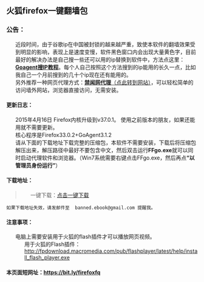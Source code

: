 <div class="markdown-body">
      <h2>火狐firefox一键翻墙包</h2>

<h3>
<a id="user-content-公告" class="anchor" href="#%E5%85%AC%E5%91%8A" aria-hidden="true"><span class="octicon octicon-link"></span></a>公告：</h3>

<ul class="task-list">
	<li>近段时间，由于谷歌ip在中国被封锁的越来越严重，致使本软件的翻墙效果受到明显的影响，表现上是速度变慢，软件黑色窗口内会出现大量黄色字，目前最好的解决办法是自己搜一些还可以用的ip替换到软件中，方法点这里：<strong><a href="https://github.com/bannedbook/fanqiang/wiki/Goagent%E6%90%9CIP%E6%95%99%E7%A8%8B">Goagent搜IP教程</a></strong>。每个人自己按照这个方法搜到的ip能用的长久一点，比如我自己一个月前搜到的几十个ip现在还有能用的。</li>
	<li>另外推荐一种网页代理方式：<a href="https://pipes.yahoo.com/pipes/pipe.run?_id=51ba298b5d6db69cef1e7d0a376c7542"><strong>禁闻网代理</strong>（点此转到网站）</a>，可以轻松简单的访问墙外网站，浏览器直接访问，无需安装。</li>
</ul>

<h4>
<a id="user-content-更新日志" class="anchor" href="#%E6%9B%B4%E6%96%B0%E6%97%A5%E5%BF%97" aria-hidden="true"><span class="octicon octicon-link"></span></a>更新日志：</h4>

<ul class="task-list">
<li>
2015年4月16日 Firefox内核升级到v37.0.1。 使用之前版本的朋友，如果还能用就不需要更新。
</li>
<li>核心程序是Firefox33.0.2+GoAgent3.1.2</li>
<li>请从下面的下载地址下载完整的压缩包，本软件不需要安装，下载后将压缩包解压出来，解压路径中最好不要包含中文，然后双击运行<strong>FFgo.exe</strong>就可以同时启动代理软件和浏览器。（Win7系统需要右键点击FFgo.exe，然后再点<strong>“以管理员身份运行”</strong>）</li>
</ul>

<h4>
<a id="user-content-下载地址" class="anchor" href="#%E4%B8%8B%E8%BD%BD%E5%9C%B0%E5%9D%80" aria-hidden="true"><span class="octicon octicon-link"></span></a>下载地址：</h4>

<blockquote>
<ul class="task-list">

<li>一键下载：<a href="https://spideroak.com/share/MJZGKYLLM5THO/fqapp/d%3A/SpiderOak/Firefox-Goagent.7z" target="_blank">点击一键下载</a></li>


</ul>
</blockquote>

<p><code>如果下载地址失效，请发邮件至  banned.ebook@gmail.com 提醒我。</code></p>



<h4>
<a id="user-content-注意事项" class="anchor" href="#%E6%B3%A8%E6%84%8F%E4%BA%8B%E9%A1%B9" aria-hidden="true"><span class="octicon octicon-link"></span></a>注意事项：</h4>

<ul class="task-list">
<li>电脑上需要安装用于火狐的flash插件才可以播放网页视频。

<ul class="task-list">
<li> 用于火狐的Flash插件：<a href="http://fpdownload.macromedia.com/pub/flashplayer/latest/help/install_flash_player.exe">http://fpdownload.macromedia.com/pub/flashplayer/latest/help/install_flash_player.exe</a>
</li>
</ul>
</li>
</ul>

<h4>本页面短网址：<a href="https://bit.ly/firefoxfq">https://bit.ly/firefoxfq</a></h4>
    </div>